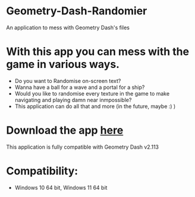 # Geometry-Dash-Randomier
An application to mess with Geometry Dash's files

# With this app you can mess with the game in various ways.

- Do you want to Randomise on-screen text?
- Wanna have a ball for a wave and a portal for a ship?
- Would you like to randomise every texture in the game to make navigating and playing damn near inmpossible?
- This application can do all that and more (in the future, maybe :) )

# Download the app [here](https://github.com/Hydrough2k2k/Geometry-Dash-Randomier/releases/tag/Geometry-Dash)

This application is fully compatible with Geometry Dash v2.113

# Compatibility:

- Windows 10 64 bit, Windows 11 64 bit
